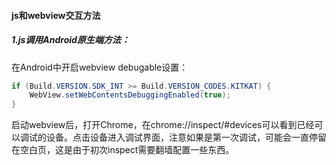 #### js和webview交互方法

##### 1.js调用Android原生端方法：

在Android中开启webview debugable设置：

```java
if (Build.VERSION.SDK_INT >= Build.VERSION_CODES.KITKAT) {
    WebView.setWebContentsDebuggingEnabled(true);
}
```

启动webview后，打开Chrome，在chrome://inspect/#devices可以看到已经可以调试的设备。点击设备进入调试界面，注意如果是第一次调试，可能会一直停留在空白页，这是由于初次inspect需要翻墙配置一些东西。



​    
